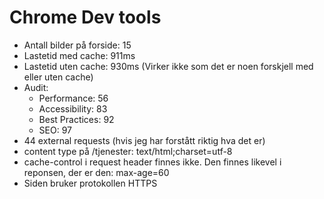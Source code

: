 # Chrome Dev tools

* Antall bilder på forside: 15
* Lastetid med cache: 911ms
* Lastetid uten cache: 930ms (Virker ikke som det er noen forskjell med eller uten cache)
* Audit:
    - Performance: 56
    - Accessibility: 83
    - Best Practices: 92
    - SEO: 97
* 44 external requests (hvis jeg har forstått riktig hva det er)
* content type på /tjenester: text/html;charset=utf-8
* cache-control i request header finnes ikke. Den finnes likevel i reponsen, der er den: max-age=60
* Siden bruker protokollen HTTPS